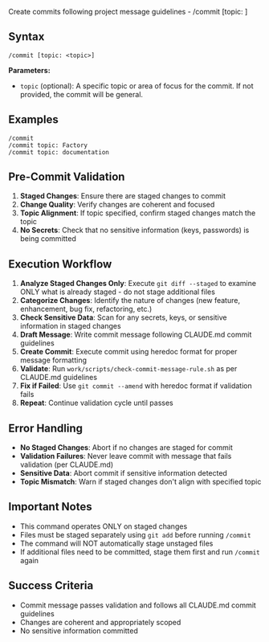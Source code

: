 Create commits following project message guidelines - /commit [topic: <topic>]

## Syntax

```
/commit [topic: <topic>]
```

**Parameters:**
- `topic` (optional): A specific topic or area of focus for the commit. If not provided, the commit will be general.

## Examples

```
/commit
/commit topic: Factory
/commit topic: documentation
```

## Pre-Commit Validation
1. **Staged Changes**: Ensure there are staged changes to commit
2. **Change Quality**: Verify changes are coherent and focused
3. **Topic Alignment**: If topic specified, confirm staged changes match the topic
4. **No Secrets**: Check that no sensitive information (keys, passwords) is being committed

## Execution Workflow
1. **Analyze Staged Changes Only**: Execute `git diff --staged` to examine ONLY what is already staged - do not stage additional files
2. **Categorize Changes**: Identify the nature of changes (new feature, enhancement, bug fix, refactoring, etc.)
3. **Check Sensitive Data**: Scan for any secrets, keys, or sensitive information in staged changes
4. **Draft Message**: Write commit message following CLAUDE.md commit guidelines
5. **Create Commit**: Execute commit using heredoc format for proper message formatting
6. **Validate**: Run `work/scripts/check-commit-message-rule.sh` as per CLAUDE.md guidelines
7. **Fix if Failed**: Use `git commit --amend` with heredoc format if validation fails
8. **Repeat**: Continue validation cycle until passes

## Error Handling
- **No Staged Changes**: Abort if no changes are staged for commit
- **Validation Failures**: Never leave commit with message that fails validation (per CLAUDE.md)
- **Sensitive Data**: Abort commit if sensitive information detected
- **Topic Mismatch**: Warn if staged changes don't align with specified topic

## Important Notes
- This command operates ONLY on staged changes
- Files must be staged separately using `git add` before running `/commit`
- The command will NOT automatically stage unstaged files
- If additional files need to be committed, stage them first and run `/commit` again

## Success Criteria
- Commit message passes validation and follows all CLAUDE.md commit guidelines
- Changes are coherent and appropriately scoped
- No sensitive information committed
